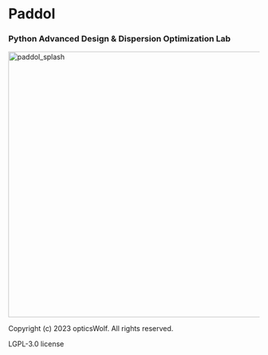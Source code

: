 # Paddol

### Python Advanced Design & Dispersion Optimization Lab

<img width="1280" height="534" alt="paddol_splash" src="https://github.com/user-attachments/assets/dbeeb92b-618d-44b6-b7c2-b2b55732bd56" />

Copyright (c) 2023 opticsWolf. All rights reserved.

LGPL-3.0 license 
